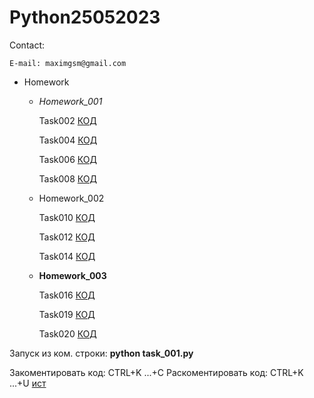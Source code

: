 # Python25052023

Contact:

    E-mail: maximgsm@gmail.com

- Homework
    - *Homework_001*
    
        Task002 [КОД](/Homework/Homework_001/task_002.py)
        
        Task004 [КОД](/Homework/Homework_001/task_004.py)
        
        Task006 [КОД](/Homework/Homework_001/task_006.py)
        
        Task008 [КОД](/Homework/Homework_001/task_008.py)

    - Homework_002
    
        Task010 [КОД](/Homework/Homework_002/task_010.py)
        
        Task012 [КОД](/Homework/Homework_002/task_012.py)
        
        Task014 [КОД](/Homework/Homework_002/task_014.py)

    - **Homework_003**
    
        Task016 [КОД](/Homework/Homework_003/task_016.py)
        
        Task019 [КОД](/Homework/Homework_003/task_019.py)
        
        Task020 [КОД](/Homework/Homework_003/task_020.py)





Запуск из ком. строки: **python task_001.py**

Закоментировать  код: CTRL+K ...+C
Раскоментировать код: CTRL+K ...+U
[ист](https://translated.turbopages.org/proxy_u/en-ru.ru.f47fea86-646f5f26-a00478b2-74722d776562/https/www.wikihow.com/Comment-Out-Multiple-Lines-in-Python)
